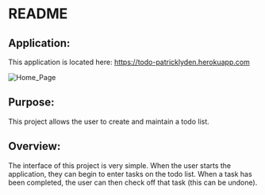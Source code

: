 # README

## Application:<br>
This application is located here: https://todo-patricklyden.herokuapp.com

![Home_Page](../Saved-Images/Todo_Home_Page.png)

## Purpose:<br>
This project allows the user to create and maintain a todo list.

## Overview:<br>
The interface of this project is very simple.  When the user starts the application, they can begin to enter tasks on the todo list.  When a task has been completed, the user can then check off that task (this can be undone).

